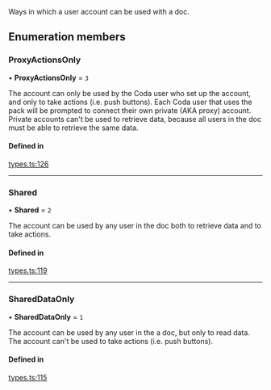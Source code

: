 Ways in which a user account can be used with a doc.

## Enumeration members

### ProxyActionsOnly

• **ProxyActionsOnly** = `3`

The account can only be used by the Coda user who set up the account, and only to take
actions (i.e. push buttons). Each Coda user that uses the pack will be prompted to
connect their own private (AKA proxy) account. Private accounts can't be used to retrieve
data, because all users in the doc must be able to retrieve the same data.

#### Defined in

[types.ts:126](https://github.com/coda/packs-sdk/blob/main/types.ts#L126)

___

### Shared

• **Shared** = `2`

The account can be used by any user in the doc both to retrieve data and to take actions.

#### Defined in

[types.ts:119](https://github.com/coda/packs-sdk/blob/main/types.ts#L119)

___

### SharedDataOnly

• **SharedDataOnly** = `1`

The account can be used by any user in the a doc, but only to read data. The account can't be
used to take actions (i.e. push buttons).

#### Defined in

[types.ts:115](https://github.com/coda/packs-sdk/blob/main/types.ts#L115)
